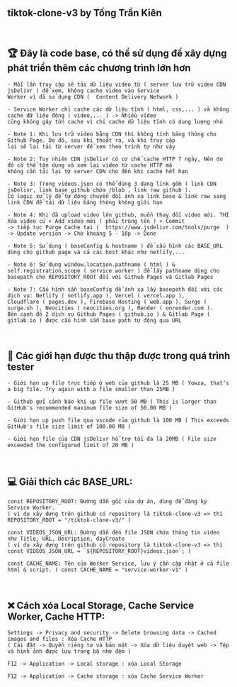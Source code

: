 ## tiktok-clone-v3 by Tống Trần Kiên

</br>

## 🏆 Đây là code base, có thể sử dụng để xây dựng phát triển thêm các chương trình lớn hơn

    - Mỗi lần truy cập sẽ tải dữ liệu video từ ( server lưu trữ video CDN jsDelivr ) để xem, không cache video vào Service
    Worker vì đã sử dụng CDN (  Content Delivery Network )

    - Service Worker chỉ cache các dữ liệu tĩnh ( html, css,... ) và không cache dữ liệu động ( video,... ) -> Nhiều video
    cũng không gây tốn cache vì chỉ cache dữ liệu tĩnh có dung lượng nhỏ

    - Note 1: Khi lưu trữ video bằng CDN thì không tính băng thông cho Github Page. Do đó, sau khi thoát ra, và khi truy cập
    lại sẽ lại tải từ server để xem theo trình tự như vậy

    - Note 2: Tuy nhiên CDN jsDelivr có cơ chế cache HTTP 7 ngày, Nên do đó có thể tận dụng và xem lại video từ cache HTTP mà
    không cần tải lại từ server CDN cho đến khi cache hết hạn

    - Note 3: Trong videos.json có thể dùng 3 dạng link gồm ( link CDN jsDelivr, link base github chứa /blob , link raw github ).
    Có logic xử lý để tự động chuyển đổi ánh xạ link base & link raw sang link CDN để tải dữ liệu băng thông không giới hạn

    - Note 4: Khi đã upload video lên github, muốn thay đổi video mới. THÌ Xóa video cũ + Add video mới ( phải trùng tên ) + Commit
    -> tiếp tục Purge Cache tại (  https://www.jsdelivr.com/tools/purge  ) -> Update version -> Chờ khoảng 5 - 10p -> Done

    - Note 5: Sử dụng ( baseConfig & hostname ) để cấu hình các BASE_URL dùng cho github page và cả các host khác như netlify,...

    - Note 6: Sử dụng window.location.pathname ( html ) & self.registration.scope ( service worker ) để lấy pathname dùng cho
    basepath cho REPOSITORY_ROOT đối với Github Pages và Gitlab Pages

    - Note 7: Cấu hình sẵn baseConfig để ánh xạ lấy basepath đối với các dịch vụ: Netlify ( netlify.app ), Vercel ( vercel.app ),
    Cloudflare ( pages.dev ), Firebase Hosting ( web.app ), Surge ( surge.sh ), Neocities ( neocities.org ), Render ( onrender.com ).
    Bên cạnh đó 2 dịch vụ Github Pages ( github.io ) & Gitlab Page ( gitlab.io ) được cấu hình sẵn base path tự động qua URL

</br>

## 🫣 Các giới hạn được thu thập được trong quá trình tester

    - Giới hạn up file trực tiếp ở web của github là 25 MB ( Yowza, that’s a big file. Try again with a file smaller than 25MB )

    - Github gửi cảnh báo khi up file vượt 50 MB ( This is larger than GitHub's recommended maximum file size of 50.00 MB )

    - Giới hạn up push file qua vscode của github là 100 MB ( This exceeds GitHub's file size limit of 100.00 MB )

    - Giới hạn file của CDN jsDelivr hỗ trợ tối đa là 20MB ( File size exceeded the configured limit of 20 MB )

</br>

## 💻 Giải thích các BASE_URL:

    const REPOSITORY_ROOT: Đường dẫn gốc của dự án, dùng để đăng ký Service Worker.
    ( ví dụ xây dựng trên github có repository là tiktok-clone-v3 => thì REPOSITORY_ROOT = "/tiktok-clone-v3/" )

    const VIDEOS_JSON_URL: Đường dẫn đến file JSON chứa thông tin video như Title, URL, Desription, dayCreate
    ( ví dụ xây dựng trên github có repository là tiktok-clone-v3 => thì const VIDEOS_JSON_URL = `${REPOSITORY_ROOT}videos.json`; )

    const CACHE_NAME: Tên của Worker Service, lưu ý cần cập nhật ở cả file html & script. ( const CACHE_NAME = "service-worker-v1" )

</br>

## ❌ Cách xóa Local Storage, Cache Service Worker, Cache HTTP:

    Settings -> Privacy and security -> Delete browsing data -> Cached images and files : Xóa Cache HTTP
    ( Cài đặt -> Quyền riêng tư và bảo mật -> Xóa dữ liệu duyệt web -> Tệp và hình ảnh được lưu trong bộ nhớ đệm )

    F12 -> Application -> Local storage : xóa Local Storage

    F12 -> Application -> Cache storage : xóa Cache Service Worker

</br>
